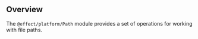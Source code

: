 ## Overview

The `@effect/platform/Path` module provides a set of operations for working with file paths.
